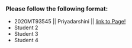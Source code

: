 ### Please follow the following format: ###

* 2020MT93545 ||     Priyadarshini ||        [link to Page!](https://priyadarshinibits.github.io/)
* Student 2
* Student 3
* Student 4
